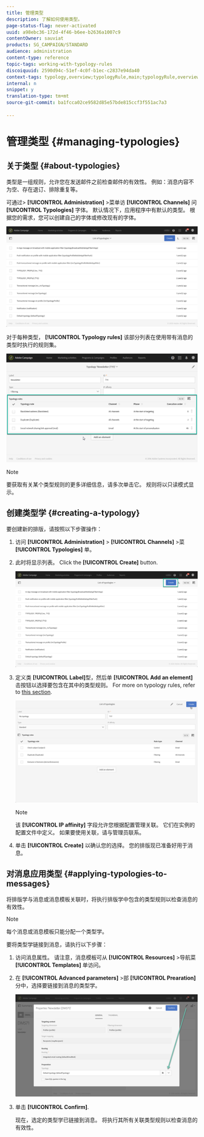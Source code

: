 ```yaml
---
title: 管理类型
description: 了解如何使用类型。
page-status-flag: never-activated
uuid: a98ebc36-172d-4f46-b6ee-b2636a1007c9
contentOwner: sauviat
products: SG_CAMPAIGN/STANDARD
audience: administration
content-type: reference
topic-tags: working-with-typology-rules
discoiquuid: 2590d94c-51ef-4c0f-b1ec-c2837e94da40
context-tags: typology,overview;typologyRule,main;typologyRule,overview
internal: n
snippet: y
translation-type: tm+mt
source-git-commit: ba1fcca02ce9582d85e57bde815ccf3f551ac7a3

---
```



# 管理类型 {#managing-typologies}

## 关于类型 {#about-typologies}

类型是一组规则，允许您在发送邮件之前检查邮件的有效性。 例如：消息内容不为空、存在退订、排除重复等。

可通过> **[!UICONTROL Administration]** >菜单访 **[!UICONTROL Channels]** 问 **[!UICONTROL Typologies]** 字体。 默认情况下，应用程序中有默认的类型。 根据您的需求，您可以创建自己的字体或修改现有的字体。

![](assets/typologies-list.png)

对于每种类型， **[!UICONTROL Typology rules]** 该部分列表在使用带有消息的类型时执行的规则集。

![](assets/typology_typo-rule-list.png)

>[!NOTE]
>
>要获取有关某个类型规则的更多详细信息，请多次单击它。 规则将以只读模式显示。

## 创建类型学 {#creating-a-typology}

要创建新的排版，请按照以下步骤操作：

1. 访问 **[!UICONTROL Administration]** > **[!UICONTROL Channels]** >菜 **[!UICONTROL Typologies]** 单。

1. 此时将显示列表。 Click the **[!UICONTROL Create]** button.

   ![](assets/typologies-create.png)

1. 定义类 **[!UICONTROL Label]**&#x200B;型，然后单 **[!UICONTROL Add an element]** 击按钮以选择要包含在其中的类型规则。 For more on typology rules, refer to [this section](../../sending/using/managing-typology-rules.md).

   ![](assets/typology_addrules.png)

   >[!NOTE]
   >
   >该 **[!UICONTROL IP affinity]** 字段允许您根据配置管理关联。 它们在实例的配置文件中定义。 如果要使用关联，请与管理员联系。

1. 单击 **[!UICONTROL Create]** 以确认您的选择。 您的排版现已准备好用于消息。

## 对消息应用类型 {#applying-typologies-to-messages}

将排版学与消息或消息模板关联时，将执行排版学中包含的类型规则以检查消息的有效性。

>[!NOTE]
>
>每个消息或消息模板只能分配一个类型学。

要将类型学链接到消息，请执行以下步骤：

1. 访问消息属性。 请注意，消息模板可从 **[!UICONTROL Resources]** >导航菜 **[!UICONTROL Templates]** 单访问。

1. 在 **[!UICONTROL Advanced parameters]** >部 **[!UICONTROL Prearation]** 分中，选择要链接到消息的类型学。

   ![](assets/typology_message.png)

1. 单击 **[!UICONTROL Confirm]**.

   现在，选定的类型学已链接到消息。 将执行其所有关联类型规则以检查消息的有效性。
